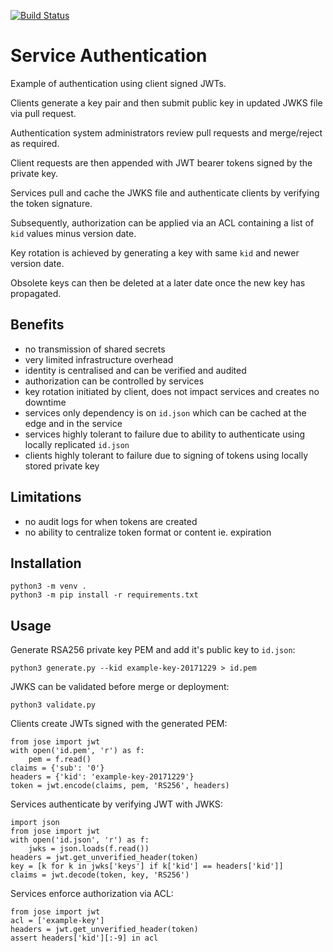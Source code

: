 [![Build Status](https://travis-ci.org/benjaminkoffel/service-auth.svg?branch=master)](https://travis-ci.org/benjaminkoffel/service-auth)

# Service Authentication

Example of authentication using client signed JWTs.

Clients generate a key pair and then submit public key in updated JWKS file via pull request.

Authentication system administrators review pull requests and merge/reject as required.

Client requests are then appended with JWT bearer tokens signed by the private key.

Services pull and cache the JWKS file and authenticate clients by verifying the token signature.

Subsequently, authorization can be applied via an ACL containing a list of `kid` values minus version date.

Key rotation is achieved by generating a key with same `kid` and newer version date.

Obsolete keys can then be deleted at a later date once the new key has propagated.

## Benefits
- no transmission of shared secrets
- very limited infrastructure overhead
- identity is centralised and can be verified and audited
- authorization can be controlled by services
- key rotation initiated by client, does not impact services and creates no downtime
- services only dependency is on `id.json` which can be cached at the edge and in the service
- services highly tolerant to failure due to ability to authenticate using locally replicated `id.json`
- clients highly tolerant to failure due to signing of tokens using locally stored private key

## Limitations
- no audit logs for when tokens are created
- no ability to centralize token format or content ie. expiration

## Installation

```
python3 -m venv .
python3 -m pip install -r requirements.txt
```

## Usage

Generate RSA256 private key PEM and add it's public key to `id.json`:
```
python3 generate.py --kid example-key-20171229 > id.pem
```

JWKS can be validated before merge or deployment:
```
python3 validate.py
```

Clients create JWTs signed with the generated PEM:
```
from jose import jwt
with open('id.pem', 'r') as f:
    pem = f.read()
claims = {'sub': '0'}
headers = {'kid': 'example-key-20171229'}
token = jwt.encode(claims, pem, 'RS256', headers)
```

Services authenticate by verifying JWT with JWKS:
```
import json
from jose import jwt
with open('id.json', 'r') as f:
    jwks = json.loads(f.read())
headers = jwt.get_unverified_header(token)
key = [k for k in jwks['keys'] if k['kid'] == headers['kid']]
claims = jwt.decode(token, key, 'RS256')
```

Services enforce authorization via ACL:
```
from jose import jwt
acl = ['example-key']
headers = jwt.get_unverified_header(token)
assert headers['kid'][:-9] in acl
```

